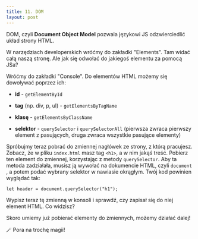 ```yaml
---
title: 11. DOM
layout: post
---
```


DOM, czyli **Document Object Model** pozwala językowi JS odzwierciedlić układ strony HTML.

W narzędziach developerskich wróćmy do zakładki "Elements". Tam widać całą naszą stronę. Ale jak się odwołać do jakiegoś elementu za pomocą JSa?

Wróćmy do zakładki "Console". Do elementów HTML możemy się dowoływać poprzez ich:

- **id** - `getElementById`

- **tag** \(np. div, p, ul\) - `getElementsByTagName`

- **klasę** - `getElementsByClassName`

- **selektor** - `querySelector` i `querySelectorAll` \(pierwsza zwraca pierwszy element z pasujących, druga zwraca wszystkie pasujące elementy\)

Spróbujmy teraz pobrać do zmiennej nagłówek ze strony, z którą pracujesz. Zobacz, że w pliku `index.html` masz tag `<h1>`, a w nim jakąś treść. Pobierz ten element do zmiennej, korzystając z metody `querySelector`. Aby ta metoda zadziałała, musisz ją wywołać na dokumencie HTML, czyli `document` , a potem podać wybrany selektor w nawiasie okrągłym. Twój kod powinien wyglądać tak:

`let header = document.querySelector("h1");`

Wypisz teraz tę zmienną w konsoli i sprawdź, czy zapisał się do niej element HTML. Co widzisz?

Skoro umiemy już pobierać elementy do zmiennych, możemy działać dalej! 

🪄 Pora na trochę magii!

